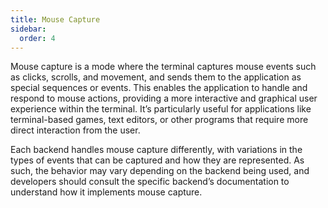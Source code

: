 ```yaml
---
title: Mouse Capture
sidebar:
  order: 4
---
```


Mouse capture is a mode where the terminal captures mouse events such as clicks, scrolls, and
movement, and sends them to the application as special sequences or events. This enables the
application to handle and respond to mouse actions, providing a more interactive and graphical user
experience within the terminal. It’s particularly useful for applications like terminal-based games,
text editors, or other programs that require more direct interaction from the user.

Each backend handles mouse capture differently, with variations in the types of events that can be
captured and how they are represented. As such, the behavior may vary depending on the backend being
used, and developers should consult the specific backend’s documentation to understand how it
implements mouse capture.
